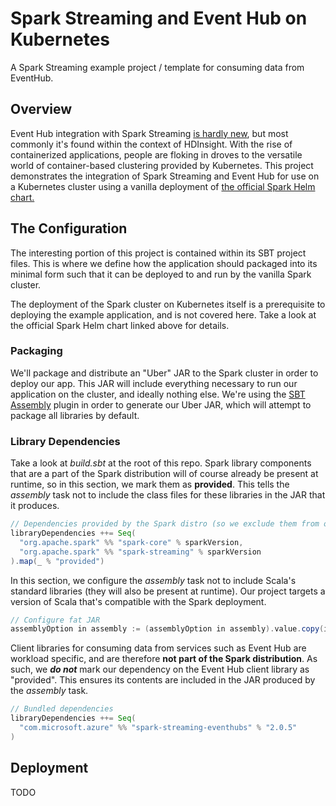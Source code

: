 # Spark Streaming and Event Hub on Kubernetes
A Spark Streaming example project / template for consuming data from EventHub.

## Overview
Event Hub integration with Spark Streaming [is hardly new](https://github.com/hdinsight/spark-eventhubs), but most commonly it's found within the context of HDInsight. With the rise of containerized applications, people are floking in droves to the versatile world of container-based clustering provided by Kubernetes. This project demonstrates the integration of Spark Streaming and Event Hub for use on a Kubernetes cluster using a vanilla deployment of [the official Spark Helm chart.](https://github.com/kubernetes/charts/tree/master/stable/spark)

## The Configuration
The interesting portion of this project is contained within its SBT project files. This is where we define how the application should packaged into its minimal form such that it can be deployed to and run by the vanilla Spark cluster.

The deployment of the Spark cluster on Kubernetes itself is a prerequisite to deploying the example application, and is not covered here. Take a look at the official Spark Helm chart linked above for details.

### Packaging
We'll package and distribute an "Uber" JAR to the Spark cluster in order to deploy our app. This JAR will include everything necessary to run our application on the cluster, and ideally nothing else. We're using the [SBT Assembly](https://github.com/sbt/sbt-assembly) plugin in order to generate our Uber JAR, which will attempt to package all libraries by default.

### Library Dependencies
Take a look at <i>build.sbt</i> at the root of this repo. Spark library components that are a part of the Spark distribution will of course already be present at runtime, so in this section, we mark them as <b>provided</b>. This tells the <i>assembly</i> task not to include the class files for these libraries in the JAR that it produces.
```scala
// Dependencies provided by the Spark distro (so we exclude them from our assembly)
libraryDependencies ++= Seq(
  "org.apache.spark" %% "spark-core" % sparkVersion,
  "org.apache.spark" %% "spark-streaming" % sparkVersion
).map(_ % "provided")
```

In this section, we configure the <i>assembly</i> task not to include Scala's standard libraries (they will also be present at runtime). Our project targets a version of Scala that's compatible with the Spark deployment.
```scala
// Configure fat JAR
assemblyOption in assembly := (assemblyOption in assembly).value.copy(includeScala = false) // Exclude Scala libs
```

Client libraries for consuming data from services such as Event Hub are workload specific, and are therefore <b>not part of the Spark distribution</b>. As such, we <b><i>do not</i></b> mark our dependency on the Event Hub client library as "provided". This ensures its contents are included in the JAR produced by the <i>assembly</i> task.

```scala
// Bundled dependencies
libraryDependencies ++= Seq(
  "com.microsoft.azure" %% "spark-streaming-eventhubs" % "2.0.5"
)
```

## Deployment
TODO
